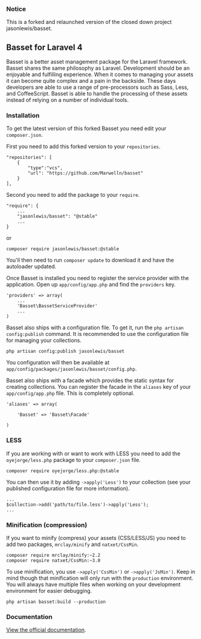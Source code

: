 ### Notice

This is a forked and relaunched version of the closed down project jasonlewis/basset.

## Basset for Laravel 4

Basset is a better asset management package for the Laravel framework. Basset shares the same philosophy as Laravel. Development should be an enjoyable and fulfilling experience. When it comes to managing your assets it can become quite complex and a pain in the backside. These days developers are able to use a range of pre-processors such as Sass, Less, and CoffeeScript. Basset is able to handle the processing of these assets instead of relying on a number of individual tools.

### Installation

To get the latest version of this forked Basset you need edit your `composer.json`.

First you need to add this forked version to your `repositories`.

~~~
"repositories": [
	{
		"type":"vcs",
		"url": "https://github.com/Marwelln/basset"
	}
],
~~~

Second you need to add the package to your `require`.

~~~
"require": {
	...
	"jasonlewis/basset": "@stable"
	...
}
~~~

or

~~~
composer require jasonlewis/basset:@stable
~~~

You'll then need to run `composer update` to download it and have the autoloader updated.

Once Basset is installed you need to register the service provider with the application. Open up `app/config/app.php` and find the `providers` key.

~~~
'providers' => array(
    ...
    'Basset\BassetServiceProvider'
    ...
)
~~~

Basset also ships with a configuration file. To get it, run the `php artisan config:publish` command. It is recommended to use the configuration file for managing your collections.

~~~
php artisan config:publish jasonlewis/basset
~~~

You configuration will then be available at `app/config/packages/jasonlewis/basset/config.php`.

Basset also ships with a facade which provides the static syntax for creating collections. You can register the facade in the `aliases` key of your `app/config/app.php` file. This is completely optional.

~~~
'aliases' => array(

    'Basset' => 'Basset\Facade'

)
~~~

### LESS

If you are working with or want to work with LESS you need to add the `oyejorge/less.php` package to your `composer.json` file.

~~~
composer require oyejorge/less.php:@stable
~~~

You can then use it by adding `->apply('Less')` to your collection (see your published configuration file for more information).

~~~
...
$collection->add('path/to/file.less')->apply('Less');
...
~~~

### Minification (compression)

If you want to minify (compress) your assets (CSS/LESS/JS) you need to add two packages, `mrclay/minify` and `natxet/CssMin`.

~~~
composer require mrclay/minify:~2.2
composer require natxet/CssMin:~3.0
~~~

To use minification, you use `->apply('CssMin')` or `->apply('JsMin')`. Keep in mind though that minification will only run with the `production` environment. You will always have multiple files when working on your development environment for easier debugging.

~~~
php artisan basset:build --production
~~~

### Documentation

[View the official documentation](http://jasonlewis.me/code/basset/4.0).

